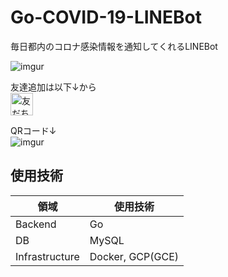 # Go-COVID-19-LINEBot

毎日都内のコロナ感染情報を通知してくれるLINEBot

![imgur](https://i.imgur.com/7KpHvKJ.jpg)

友達追加は以下↓から<br>
<a href="https://lin.ee/4cDDSaszq"><img src="https://scdn.line-apps.com/n/line_add_friends/btn/ja.png" alt="友だち追加" height="36" border="0"></a><br>

QRコード↓<br>
![imgur](https://i.imgur.com/mDHYrzX.png)

## 使用技術

| 領域 |使用技術  |
| -------- | -------- | 
| Backend     | Go     | 
| DB     | MySQL     | 
| Infrastructure     | Docker, GCP(GCE)  | 